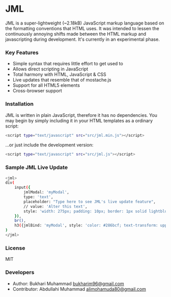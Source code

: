 # JML

JML is a super-lightweight (~2.18kB) JavaScript markup language based on the formatting conventions that HTML uses. It was intended to lessen the continuously annoying shifts made between the HTML markup and javascripting during development. It's currently in an experimental phase.

### Key Features

  - Simple syntax that requires little effort to get used to
  - Allows direct scripting in JavaScript
  - Total harmony with HTML, JavaScript & CSS
  - Live updates that resemble that of mostache.js
  - Support for all HTML5 elements
  - Cross-browser support

### Installation

JML is written in plain JavaScript, therefore it has no dependencies. You may begin by simply including it in your HTML templates as a ordinary script:

```sh
<script type="text/javascript" src="src/jml.min.js"></script>
```

...or just include the development version:

```sh
<script type="text/javascript" src="src/jml.js"></script>
```

### Sample JML Live Update

```sh
<jml>
div(
	input({
		jmlModal: 'myModal',
		type: 'text',
		placeholder: "Type here to see JML's live update feature",
		// value: 'Alter this text',
		style: 'width: 275px; padding: 10px; border: 1px solid lightblue; border-radius: 2px;'
	}),
	br(),
	h3({jmlBind: 'myModal', style: 'color: #286bcf; text-transform: uppercase;'})
)
</jml>
```

### License

MIT

### Developers

   - Author: Bukhari Muhammad <bukharim96@gmail.com>
   - Contributor: Abdullahi Muhammad <alimohamuda80@gmail.com>

